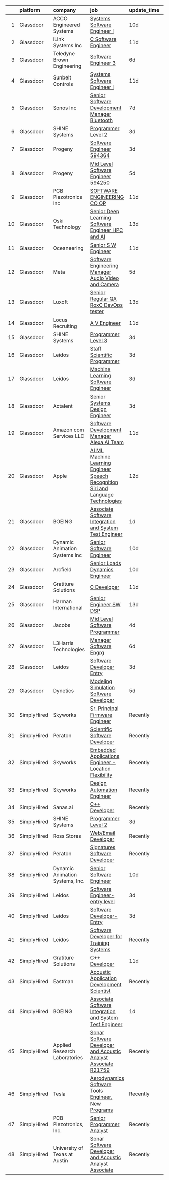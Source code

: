 

|    | platform    | company                         | job                                                                                                                                                                                                                                                                                                                                                                                                                                                                                                                                                                                                                                                                                                                                                                                                                                                                                                                                                                                                                                                                                                                                                                                                                                                                                                                                                                                                                                                                                        | update_time   | location              |
|---:|:------------|:--------------------------------|:-------------------------------------------------------------------------------------------------------------------------------------------------------------------------------------------------------------------------------------------------------------------------------------------------------------------------------------------------------------------------------------------------------------------------------------------------------------------------------------------------------------------------------------------------------------------------------------------------------------------------------------------------------------------------------------------------------------------------------------------------------------------------------------------------------------------------------------------------------------------------------------------------------------------------------------------------------------------------------------------------------------------------------------------------------------------------------------------------------------------------------------------------------------------------------------------------------------------------------------------------------------------------------------------------------------------------------------------------------------------------------------------------------------------------------------------------------------------------------------------|:--------------|:----------------------|
|  1 | Glassdoor   | ACCO Engineered Systems         | [Systems Software Engineer I](https://www.glassdoor.com/partner/jobListing.htm?pos=129&ao=1136043&s=58&guid=0000018311b57dea8292f5ffe4ee2a45&src=GD_JOB_AD&t=SR&vt=w&cs=1_287a1df2&cb=1662449450784&jobListingId=1008097368486&jrtk=3-0-1gc8ravgujc9o801-1gc8ravhhi7kr800-57f6178eae885cd2-)                                                                                                                                                                                                                                                                                                                                                                                                                                                                                                                                                                                                                                                                                                                                                                                                                                                                                                                                                                                                                                                                                                                                                                                               | 10d           | Azusa, CA             |
|  2 | Glassdoor   | iLink Systems Inc               | [C   Software Engineer](https://www.glassdoor.com/partner/jobListing.htm?pos=112&ao=1136043&s=58&guid=0000018311b57dea8292f5ffe4ee2a45&src=GD_JOB_AD&t=SR&vt=w&ea=1&cs=1_56c61ff3&cb=1662449450781&jobListingId=1008093948402&jrtk=3-0-1gc8ravgujc9o801-1gc8ravhhi7kr800-60cb20ccffb42bdf-)                                                                                                                                                                                                                                                                                                                                                                                                                                                                                                                                                                                                                                                                                                                                                                                                                                                                                                                                                                                                                                                                                                                                                                                                | 11d           | Remote                |
|  3 | Glassdoor   | Teledyne Brown Engineering      | [Software Engineer 3](https://www.glassdoor.com/partner/jobListing.htm?pos=118&ao=1136043&s=58&guid=0000018311b57dea8292f5ffe4ee2a45&src=GD_JOB_AD&t=SR&vt=w&cs=1_b48a808e&cb=1662449450782&jobListingId=1008103903070&jrtk=3-0-1gc8ravgujc9o801-1gc8ravhhi7kr800-167f0a9e37cd49ad-)                                                                                                                                                                                                                                                                                                                                                                                                                                                                                                                                                                                                                                                                                                                                                                                                                                                                                                                                                                                                                                                                                                                                                                                                       | 6d            | Huntsville, AL        |
|  4 | Glassdoor   | Sunbelt Controls                | [Systems Software Engineer I](https://www.glassdoor.com/partner/jobListing.htm?pos=128&ao=1136043&s=58&guid=0000018311b57dea8292f5ffe4ee2a45&src=GD_JOB_AD&t=SR&vt=w&cs=1_b7e82516&cb=1662449450784&jobListingId=1008094528170&jrtk=3-0-1gc8ravgujc9o801-1gc8ravhhi7kr800-ca9e57f26953670a-)                                                                                                                                                                                                                                                                                                                                                                                                                                                                                                                                                                                                                                                                                                                                                                                                                                                                                                                                                                                                                                                                                                                                                                                               | 11d           | Azusa, CA             |
|  5 | Glassdoor   | Sonos  Inc                      | [Senior Software Development Manager   Bluetooth](https://www.glassdoor.com/partner/jobListing.htm?pos=124&ao=1136043&s=58&guid=0000018311b57dea8292f5ffe4ee2a45&src=GD_JOB_AD&t=SR&vt=w&cs=1_c4013d54&cb=1662449450783&jobListingId=1008101596522&jrtk=3-0-1gc8ravgujc9o801-1gc8ravhhi7kr800-2f7a172d2cdffa91-)                                                                                                                                                                                                                                                                                                                                                                                                                                                                                                                                                                                                                                                                                                                                                                                                                                                                                                                                                                                                                                                                                                                                                                           | 7d            | Boston, MA            |
|  6 | Glassdoor   | SHINE Systems                   | [Programmer Level 2](https://www.glassdoor.com/partner/jobListing.htm?pos=109&ao=1136043&s=58&guid=0000018311b57dea8292f5ffe4ee2a45&src=GD_JOB_AD&t=SR&vt=w&cs=1_14b94220&cb=1662449450781&jobListingId=1008114863901&jrtk=3-0-1gc8ravgujc9o801-1gc8ravhhi7kr800-8d32ac5374fd15ce-)                                                                                                                                                                                                                                                                                                                                                                                                                                                                                                                                                                                                                                                                                                                                                                                                                                                                                                                                                                                                                                                                                                                                                                                                        | 3d            | Bethesda, MD          |
|  7 | Glassdoor   | Progeny                         | [Software Engineer  594364 ](https://www.glassdoor.com/partner/jobListing.htm?pos=117&ao=1136043&s=58&guid=0000018311b57dea8292f5ffe4ee2a45&src=GD_JOB_AD&t=SR&vt=w&cs=1_fc964b4e&cb=1662449450782&jobListingId=1008114124100&jrtk=3-0-1gc8ravgujc9o801-1gc8ravhhi7kr800-d0292f7b208eaa71-)                                                                                                                                                                                                                                                                                                                                                                                                                                                                                                                                                                                                                                                                                                                                                                                                                                                                                                                                                                                                                                                                                                                                                                                                | 3d            | California, MD        |
|  8 | Glassdoor   | Progeny                         | [Mid Level Software Engineer  594250 ](https://www.glassdoor.com/partner/jobListing.htm?pos=120&ao=1136043&s=58&guid=0000018311b57dea8292f5ffe4ee2a45&src=GD_JOB_AD&t=SR&vt=w&cs=1_6a97bf19&cb=1662449450783&jobListingId=1008107027888&jrtk=3-0-1gc8ravgujc9o801-1gc8ravhhi7kr800-2b2924d642aa877e-)                                                                                                                                                                                                                                                                                                                                                                                                                                                                                                                                                                                                                                                                                                                                                                                                                                                                                                                                                                                                                                                                                                                                                                                      | 5d            | Port Orchard, WA      |
|  9 | Glassdoor   | PCB Piezotronics  Inc           | [SOFTWARE ENGINEERING CO OP](https://www.glassdoor.com/partner/jobListing.htm?pos=110&ao=1136043&s=58&guid=0000018311b57dea8292f5ffe4ee2a45&src=GD_JOB_AD&t=SR&vt=w&cs=1_066c4e34&cb=1662449450781&jobListingId=1008094856568&jrtk=3-0-1gc8ravgujc9o801-1gc8ravhhi7kr800-850bf3205abda5f3-)                                                                                                                                                                                                                                                                                                                                                                                                                                                                                                                                                                                                                                                                                                                                                                                                                                                                                                                                                                                                                                                                                                                                                                                                | 11d           | Cincinnati, OH        |
| 10 | Glassdoor   | Oski Technology                 | [Senior Deep Learning Software Engineer  HPC and AI](https://www.glassdoor.com/partner/jobListing.htm?pos=125&ao=1136043&s=58&guid=0000018311b57dea8292f5ffe4ee2a45&src=GD_JOB_AD&t=SR&vt=w&cs=1_2a86fb58&cb=1662449450783&jobListingId=1008089700647&jrtk=3-0-1gc8ravgujc9o801-1gc8ravhhi7kr800-415153a12d672d19-)                                                                                                                                                                                                                                                                                                                                                                                                                                                                                                                                                                                                                                                                                                                                                                                                                                                                                                                                                                                                                                                                                                                                                                        | 13d           | Santa Clara, CA       |
| 11 | Glassdoor   | Oceaneering                     | [Senior S W Engineer](https://www.glassdoor.com/partner/jobListing.htm?pos=119&ao=1136043&s=58&guid=0000018311b57dea8292f5ffe4ee2a45&src=GD_JOB_AD&t=SR&vt=w&cs=1_a2a382c0&cb=1662449450782&jobListingId=1008095513168&jrtk=3-0-1gc8ravgujc9o801-1gc8ravhhi7kr800-d17c4a4ab98199f6-)                                                                                                                                                                                                                                                                                                                                                                                                                                                                                                                                                                                                                                                                                                                                                                                                                                                                                                                                                                                                                                                                                                                                                                                                       | 11d           | Clear Lake Shores, TX |
| 12 | Glassdoor   | Meta                            | [Software Engineering Manager  Audio  Video and Camera](https://www.glassdoor.com/partner/jobListing.htm?pos=104&ao=1110586&s=58&guid=0000018311b57dea8292f5ffe4ee2a45&src=GD_JOB_AD&t=SR&vt=w&cs=1_19ea8920&cb=1662449450781&jobListingId=1008107989408&cpc=1CBFC3E34E2A31FF&jrtk=3-0-1gc8ravgujc9o801-1gc8ravhhi7kr800-bf6dd54ba3a174c1--6NYlbfkN0DYl4UJW4r1Vl7FEn6T9F-rD9lpC-0oMJVSiWjK_MGUd8e8cHXcpv6KPyjLHZEfqkXwCrjci5IV6TR36tz9rqfgBZWX59j_hBP6r-nBUFIjc8cFKK_WS3vr_R_NQajNLdFQAbY89zkmF79CojFZbhQl_2ABBNWitdqEkqzyBOVg_OnxRZzJSyqcV69Bg-Odt0kqKP_HZUDjwDFZjmvqYA9cVZWkEnf_cvcgmKtJ5VQ9wWddkRv8gJU-P1X6MBRxSLoaHmrlDUcAHgU5y-HdxQ-eVyAQJ8xzAjxYjZl9swdOeISr4PPeC0UQxttM49SatOYax6oXJJDRTdXT1AH1GQAiu_C34mt0Tl6Mwf-YYqyL1ENmE72SW8lIx0UBGJZ5BjhRJisLibPaVnyXmzehcfnZYe6B1maThi1tFJ4uSQ1Avsdya3L0CMGZTLKzLxM1jUNV44NSRL8HSyHsje2nwuSudK5GRuR9b9UGsyTjuLkAAGPn3HX-t1Sop9fvkJS7CFvUhibqf9Bprgb-2BEvYbkerAJenCuVmermWwUOLHim5HInzzNtn-RYlUtNxSRxenIVTQl0dxuyFKKuKvtcHKVehbw37Mt9oicZz7tUP8eHFDFQRt3Hbwpk4tLphoOLRmoZymsJDLSJP1CjuG3mrkg_RP1hdh4cZqpKVLuxsOwn-F2nmbzyZV82FfO7-lQs25aM3H49RfLAml-KdXu_zNr42U4IzaGXdmIT0GQtMilz9RXxfn65d5hTA6K5O3U3HcIviC9PyTNcpm71KjGaiFoOjyFYS4dp5iyqp29jFBJdfxaPDrCLqvFA4199ddS5I2hdsHpMX2WkW5Ck1fGj-SJAF_p2YC5N-v3CnP7CKmKJtsB5U_iB70Gy-H_y46o8zsWVBoqVt3QhQ1Bf5NaFanvBT-KR_2-soCMPE7R_JgB7zxwtqT7xGqVrkFUVUB_BNGBDDhKNFSmgGrRBQha2-MScPDhegm1sh5EqSF3w65IlMydhX7k-bV2_rwyCfB6kGiNiK4236Yo2248OjcwLzvNcmdc-Is2wGgQdBzkkFv7LOEmc8iU77r9_)                | 5d            | Burlingame, CA        |
| 13 | Glassdoor   | Luxoft                          | [Senior Regular QA  RoxC DevOps tester ](https://www.glassdoor.com/partner/jobListing.htm?pos=114&ao=1136043&s=58&guid=0000018311b57dea8292f5ffe4ee2a45&src=GD_JOB_AD&t=SR&vt=w&cs=1_421996e6&cb=1662449450782&jobListingId=1008088764341&jrtk=3-0-1gc8ravgujc9o801-1gc8ravhhi7kr800-2ad273381694740b-)                                                                                                                                                                                                                                                                                                                                                                                                                                                                                                                                                                                                                                                                                                                                                                                                                                                                                                                                                                                                                                                                                                                                                                                    | 13d           | Houston, TX           |
| 14 | Glassdoor   | Locus Recruiting                | [A V Engineer](https://www.glassdoor.com/partner/jobListing.htm?pos=105&ao=1110586&s=58&guid=0000018311b57dea8292f5ffe4ee2a45&src=GD_JOB_AD&t=SR&vt=w&ea=1&cs=1_35d23ee3&cb=1662449450781&jobListingId=1008093955917&cpc=32EE424DE2B657EB&jrtk=3-0-1gc8ravgujc9o801-1gc8ravhhi7kr800-ff4ecfd93e5a14ea--6NYlbfkN0CgImhk5fJGw6dJci_vsCP1QG2C4QL_KrKL3l_9WzjIuWgMVKsJbh9UUP2umljik0HMuB9YoHZRaI8v_OQZdTLmh1--6jmxHoWGi3LG8Y4dUcNJgnuYUGjZNLOZZ2oS-5hGw_KADJlZy9l47NswAXmstLYybxP5uT2yrdPYnGDyOhfQ86cqzoAGuXK-NQCqAK5pOUh00PaK8GrX2jUdY5TAltHPhrD-VsLCP_fda64npyZ9g5dFby3Vm5MPNjTkiRuVB4zibMTuwgR2v4lX5U_ORwvCiVc3qOTgqsKNDbFzRfOI2UXzRMcnIJRVftIoci3aXO5oShfVxhC2k4jvleax0YE1um9viGD49zqI1lgm2P-wwDsF3H5aAQ4ALrzSy1JpeKQcmLraK4Ug0D01XmZp4bN9ih4zG94SFfoU6_mDbbgVSzc71MQHysUh7SS4t_fkklSldwtRXyi1Gt1795hHyl3t8aTbp3kUm-2sXRlEdlZqGtzsRzlSAotu_cQ1edE%3D)                                                                                                                                                                                                                                                                                                                                                                                                                                                                                                                                                                                                                                      | 11d           | Saint Louis, MO       |
| 15 | Glassdoor   | SHINE Systems                   | [Programmer Level 3](https://www.glassdoor.com/partner/jobListing.htm?pos=113&ao=1136043&s=58&guid=0000018311b57dea8292f5ffe4ee2a45&src=GD_JOB_AD&t=SR&vt=w&ea=1&cs=1_ab3a2cef&cb=1662449450782&jobListingId=1008114863956&jrtk=3-0-1gc8ravgujc9o801-1gc8ravhhi7kr800-494a43996fc92e6e-)                                                                                                                                                                                                                                                                                                                                                                                                                                                                                                                                                                                                                                                                                                                                                                                                                                                                                                                                                                                                                                                                                                                                                                                                   | 3d            | Bethesda, MD          |
| 16 | Glassdoor   | Leidos                          | [Staff Scientific Programmer](https://www.glassdoor.com/partner/jobListing.htm?pos=111&ao=1136043&s=58&guid=0000018311b57dea8292f5ffe4ee2a45&src=GD_JOB_AD&t=SR&vt=w&cs=1_27a6d210&cb=1662449450781&jobListingId=1008114265250&jrtk=3-0-1gc8ravgujc9o801-1gc8ravhhi7kr800-1db047aca6211fd4-)                                                                                                                                                                                                                                                                                                                                                                                                                                                                                                                                                                                                                                                                                                                                                                                                                                                                                                                                                                                                                                                                                                                                                                                               | 3d            | Bethesda, MD          |
| 17 | Glassdoor   | Leidos                          | [Machine Learning Software Engineer](https://www.glassdoor.com/partner/jobListing.htm?pos=122&ao=1136043&s=58&guid=0000018311b57dea8292f5ffe4ee2a45&src=GD_JOB_AD&t=SR&vt=w&cs=1_fb4a4d38&cb=1662449450783&jobListingId=1008114325397&jrtk=3-0-1gc8ravgujc9o801-1gc8ravhhi7kr800-bf4d2cb1de72a3c1-)                                                                                                                                                                                                                                                                                                                                                                                                                                                                                                                                                                                                                                                                                                                                                                                                                                                                                                                                                                                                                                                                                                                                                                                        | 3d            | Arlington, VA         |
| 18 | Glassdoor   | Actalent                        | [Senior Systems Design Engineer](https://www.glassdoor.com/partner/jobListing.htm?pos=106&ao=1110586&s=58&guid=0000018311b57dea8292f5ffe4ee2a45&src=GD_JOB_AD&t=SR&vt=w&ea=1&cs=1_ed7f1c81&cb=1662449450781&jobListingId=1008114848893&cpc=B076152010A3B66C&jrtk=3-0-1gc8ravgujc9o801-1gc8ravhhi7kr800-412b66006b682c75--6NYlbfkN0ChYVx_I3yfZ_JDY3EFoivtqvi_stwnZ_kRt8Dowt_l_d1ydueao4NE-oUleRJ4yhjPp1siZD5EE8s_iig6ulvsPYCk9JvHNrhSUhte11OvzM3TSGLAX4VakrRoImjHtqx0fe-uour-HQFbYsH1ikq7HHQA0MikOipbs2UNsBwb58U4V9c1roZwNh-THLG01mJvrEPyR-JOd_vNQ84_zNE0YuryvYJo70f3TQhhSrJaNlISshzvwRSZIdWsUEUEGf2SHe_yMaRGlqfK6NaBr2C7Y_EoXaUnJgOSFX_RGFXvWsbQX-Ia0Sgi_FTyLblbGe_TTlpP3ZSFmXD7T2qHfDv-MRtG7gg8vLFvrDTIn9YkQ8ST_wqrH6RGwZHaOLbLDU1C-0vsygGLz1y4ltaYwsSxNb1Dct_wL89bPphlP0C5bPNcVgvAiA04R7_FwESksW_jwzg48x3SUAF3amwfuMe7xDdmAIzNCZEQaDVUEBiJzZJ-I-7IMuyUCNG5LlHm6SG5zhKmX-3NpaswkL7FODesK2zAUR9_raD9zxU7-EE5pS2xCEOj26Ub9TI2k8u-cqGT--UJxKSxeA2XW-F5wBsAH08JseNvlNBwkCdkv_GWiwyi248hGjm4SzwPyCZg0wNBQip6HFDPjBae2j3O42rkocW_YUzUf0-8qMpsjUPTS8ZCEsnZCRKa2xmFVvzgjcm3Du6SAaY6IyP_vNLfjZamWdK7Iso_QYgqI9X4VgUuNh6xYB3JNd69Sn3yWeaF5rjwc-9sc3mMcsNFiSxi2nXrfNLZT4gRGnczYPX8ZAjWS_2TE1Nzy4zqcoUvjvs81Q9z-HmM7bd0tajEQN86sws4Se_oWMw54Qi0yZTqQ5T8Kvi61uHtAAhyTA7-u1UccUjxgwNVUKjlMj2S0M6sUX4Xiw2LzzfIG5_8yAe46eOSJHgaoDrBx65SeyuSBlAuBVwnULQL7PWAoC3M8Ny6OMJD2O4KjucZ0eY%3D)                                                                                                                    | 3d            | Eden Prairie, MN      |
| 19 | Glassdoor   | Amazon com Services LLC         | [Software Development Manager  Alexa AI Team](https://www.glassdoor.com/partner/jobListing.htm?pos=116&ao=1136043&s=58&guid=0000018311b57dea8292f5ffe4ee2a45&src=GD_JOB_AD&t=SR&vt=w&cs=1_a2876f06&cb=1662449450782&jobListingId=1008093003319&jrtk=3-0-1gc8ravgujc9o801-1gc8ravhhi7kr800-18867b19135356d2-)                                                                                                                                                                                                                                                                                                                                                                                                                                                                                                                                                                                                                                                                                                                                                                                                                                                                                                                                                                                                                                                                                                                                                                               | 11d           | Washington, DC        |
| 20 | Glassdoor   | Apple                           | [AI ML   Machine Learning Engineer  Speech Recognition   Siri and Language Technologies](https://www.glassdoor.com/partner/jobListing.htm?pos=103&ao=1110586&s=58&guid=0000018311b57dea8292f5ffe4ee2a45&src=GD_JOB_AD&t=SR&vt=w&cs=1_0d8cbc85&cb=1662449450780&jobListingId=1008090134116&cpc=6193B0C32834B022&jrtk=3-0-1gc8ravgujc9o801-1gc8ravhhi7kr800-95ab63b9527761d3--6NYlbfkN0BvKrLyj5gPmtZO9T8euul8TCxuuKNOtzRJOomxnwSEodTz2Bc-sPZlm1JPYWoVnTHj-LBNUeZkph7mE8J9ma03TjJR_X3BK8QfNal74vELMKR6dfEaVunc6X7WjMzzPCmN5e_cneV7ZrJ2Wm2mWX4Hzg_kIZaVgHZZTQqseGMIri5amS4OIHpt2GdxHKongnzXTBmvcjwloM0cr6MgquK-DP-FI5E5anBrbkhn-OoB9AfU3zU-mRPReh1vNddkhUIgyI_dMu5fW4XMmhuhjhJHeW0IFJg7qeMLkha3auBR1P6Sd3CVvhzrluqKz80bN3nCahdDVvnHtJElCer3or5soLyfaCX0eYS_m1TEGA2InvSaUSSbvEZCP4e_MHXntFiY2dVsPJQSy2OorNkEPTYCradncTAmB3c1hcV7ju8pzixs_n-DDiGtdXXnLRWvJMnRpiaDvfXZto36xV_QzXWHAd2rRbDpAQv6j3WpmE-glSb6vWRfWhNDvuobFjf2OcRIBH3CxeSd8k-Euve0u9mA8Yb2fqjVZ63obtJhEFMAlsBEGGOetfIyohRiUmIi86M6X28Au3eNsbvbDw9VPNvSUOBKs7xNg9g-BefX-Het0PXjoKZF0_6egToypY3zIn5kt_yR8HjMGCT3Bdk325JDM0RApGQ0C7KpePsItjMQXT_9UZ2OAmtp9DUfP8kbpIZPQDr9GVaTxsJMgSlXSyjvO5Uwyfocz5_JDoFEmZHi_PwrC_qvikzexMQuv8GbgqrS5rlIX55lE36dA1jei8hNH8cpvu1a9d6ErAIFz8R0-7O3BRgc_DTEJ-ddhOVKnWnNpVmlR0CoRc7gXLTxKkgn7ZSZDpu_puqF54l33rw9Z9imROvNYtPkm_PNp_CVjwDF9MkPn2ZlUXskGvZn7xJDh9j-0-xjQY1QcJ7YM58Ic65skJCkVg4kNM_SK5QdGu_M02dP7MeQEmxQ0k9MtDldAvWHpEnejOImiNT_Q6cbIv1nAoAsquJV9jfY0Bb2f4XHQBFojY6dTgO3pnU10_9FJ_WgFOG2uT8%3D) | 12d           | Cambridge, MA         |
| 21 | Glassdoor   | BOEING                          | [Associate Software Integration and System Test Engineer](https://www.glassdoor.com/partner/jobListing.htm?pos=102&ao=1110586&s=58&guid=0000018311b57dea8292f5ffe4ee2a45&src=GD_JOB_AD&t=SR&vt=w&cs=1_a4cc81c7&cb=1662449450780&jobListingId=1008117325734&cpc=CCC092465BAD6A93&jrtk=3-0-1gc8ravgujc9o801-1gc8ravhhi7kr800-18b58d6d4bcfe4f1--6NYlbfkN0BddK4H-tsabPiX3BvkwhvbvP4OkLNzlRX6egXJy9Hb11ERhvpR4KXHiogI9i6BJrntUqviaGCPutZGaAmlgx_3hMD3w7XdObyat3Ifm5u27qe1c7zrVC5iZB1RHaF1xUY30Llt1aqKoIMQ28VclLDuj56rNyWW1Qd7oLkyRIrQ5IXO7-jYzQn3LFkdjz4NxmDkpeilqCyd9gfIyUz2rMVsiSjO2Liv0kEoJdsdqo5eWIu7CVpQGpq7dt2iSAV9ElyUCgF1Jc5BRA2rdLd2-ZfsbEXzrWo2M8zAcHvoRSOsvlXfqm4PgzZD9eGknonz3HvRoaQ4Mmm39RCgdIfzlqnLt62ZL7Ufs2Y1IqBVWRcc40PKCuk7_5lUHMcojW2H-azZSbbLQKIbp4V_XolJh5wYjzvXJkzok7Vv2MLQECTcJW-o9SbHvZUj2xO-TXwF0Ug%3D)                                                                                                                                                                                                                                                                                                                                                                                                                                                                                                                                                                                                                                                                | 1d            | Kent, WA              |
| 22 | Glassdoor   | Dynamic Animation Systems  Inc  | [Senior Software Engineer](https://www.glassdoor.com/partner/jobListing.htm?pos=101&ao=1110586&s=58&guid=0000018311b57dea8292f5ffe4ee2a45&src=GD_JOB_AD&t=SR&vt=w&ea=1&cs=1_8c322e89&cb=1662449450781&jobListingId=1008097022519&cpc=7F162D03C43CC24C&jrtk=3-0-1gc8ravgujc9o801-1gc8ravhhi7kr800-2cf94e30b6641f6d--6NYlbfkN0AOawT6mZh71eUfwBEuCSRq1zKoNsSWxY309hsujAVdQcpfBDKP4FIDB7DEblwyfrK8h4uhhYLUm3GRayL8jG9Bh_qcy3bRdR1rChF4LaBEmD-4ev_N7YeTNqFnwqjcMSODbR7CAV-dQhjIcv0p8z1swvJjFK6VUNTWHBVRZGr9YIistDfNQ979FeXgE9G8sxhgfaj-DGiWUwbj5VMbeypyuDqiMlBrDB-6_Wq0YnoufIrsWMKVfRAVG1l1xKU0OhtmgidHzsADVWvAKm1y2_XMVEIwmaOVWlq9U6e36gTfdx-BJDkxHobICU-Qi-PrxI4Owa-4bmwLNf-KPLE2m_cQoxheg0AvSvqfsMuWj1mNMvkP2a23kol6Kz82DM33MrBLfwURO3JnV7au44CLRnlALdiz032dLNKQCSjSENmwk6XomVaafu3Lw6ImbVePApqz9TqSO8bRnGG_wB6y4K3Q5jzAWPpQSNmeKOsMQ_U_eiyaQjubQx2RxVSwXdwETLqH7avBNcsUsQ%3D%3D)                                                                                                                                                                                                                                                                                                                                                                                                                                                                                                                                                                                                            | 10d           | Bethesda, MD          |
| 23 | Glassdoor   | Arcfield                        | [Senior Loads   Dynamics Engineer](https://www.glassdoor.com/partner/jobListing.htm?pos=127&ao=1136043&s=58&guid=0000018311b57dea8292f5ffe4ee2a45&src=GD_JOB_AD&t=SR&vt=w&cs=1_6d7f0c0e&cb=1662449450784&jobListingId=1008097696866&jrtk=3-0-1gc8ravgujc9o801-1gc8ravhhi7kr800-34fcbb7c588bc6c1-)                                                                                                                                                                                                                                                                                                                                                                                                                                                                                                                                                                                                                                                                                                                                                                                                                                                                                                                                                                                                                                                                                                                                                                                          | 10d           | Brook Park, OH        |
| 24 | Glassdoor   | Gratiture Solutions             | [C   Developer](https://www.glassdoor.com/partner/jobListing.htm?pos=108&ao=1136043&s=58&guid=0000018311b57dea8292f5ffe4ee2a45&src=GD_JOB_AD&t=SR&vt=w&ea=1&cs=1_68da9601&cb=1662449450781&jobListingId=1008094540011&jrtk=3-0-1gc8ravgujc9o801-1gc8ravhhi7kr800-77ac20365027f3a3-)                                                                                                                                                                                                                                                                                                                                                                                                                                                                                                                                                                                                                                                                                                                                                                                                                                                                                                                                                                                                                                                                                                                                                                                                        | 11d           | Remote                |
| 25 | Glassdoor   | Harman International            | [Senior Engineer  SW DSP](https://www.glassdoor.com/partner/jobListing.htm?pos=126&ao=1136043&s=58&guid=0000018311b57dea8292f5ffe4ee2a45&src=GD_JOB_AD&t=SR&vt=w&cs=1_717e16eb&cb=1662449450783&jobListingId=1008089124378&jrtk=3-0-1gc8ravgujc9o801-1gc8ravhhi7kr800-d3dc39bc50705c8b-)                                                                                                                                                                                                                                                                                                                                                                                                                                                                                                                                                                                                                                                                                                                                                                                                                                                                                                                                                                                                                                                                                                                                                                                                   | 13d           | Novi, MI              |
| 26 | Glassdoor   | Jacobs                          | [Mid Level Software Programmer](https://www.glassdoor.com/partner/jobListing.htm?pos=115&ao=1136043&s=58&guid=0000018311b57dea8292f5ffe4ee2a45&src=GD_JOB_AD&t=SR&vt=w&cs=1_f8a7d2b6&cb=1662449450782&jobListingId=1008109797686&jrtk=3-0-1gc8ravgujc9o801-1gc8ravhhi7kr800-93ed135cb0a438e8-)                                                                                                                                                                                                                                                                                                                                                                                                                                                                                                                                                                                                                                                                                                                                                                                                                                                                                                                                                                                                                                                                                                                                                                                             | 4d            | Tullahoma, TN         |
| 27 | Glassdoor   | L3Harris Technologies           | [Manager  Software Engrg](https://www.glassdoor.com/partner/jobListing.htm?pos=123&ao=1136043&s=58&guid=0000018311b57dea8292f5ffe4ee2a45&src=GD_JOB_AD&t=SR&vt=w&cs=1_74afd1db&cb=1662449450783&jobListingId=1008103248728&jrtk=3-0-1gc8ravgujc9o801-1gc8ravhhi7kr800-49e26382a2a12793-)                                                                                                                                                                                                                                                                                                                                                                                                                                                                                                                                                                                                                                                                                                                                                                                                                                                                                                                                                                                                                                                                                                                                                                                                   | 6d            | California            |
| 28 | Glassdoor   | Leidos                          | [Software Developer  Entry](https://www.glassdoor.com/partner/jobListing.htm?pos=107&ao=1136043&s=58&guid=0000018311b57dea8292f5ffe4ee2a45&src=GD_JOB_AD&t=SR&vt=w&cs=1_8c30c754&cb=1662449450781&jobListingId=1008114309415&jrtk=3-0-1gc8ravgujc9o801-1gc8ravhhi7kr800-2b9381d73996060a-)                                                                                                                                                                                                                                                                                                                                                                                                                                                                                                                                                                                                                                                                                                                                                                                                                                                                                                                                                                                                                                                                                                                                                                                                 | 3d            | Bethesda, MD          |
| 29 | Glassdoor   | Dynetics                        | [Modeling   Simulation Software Developer](https://www.glassdoor.com/partner/jobListing.htm?pos=121&ao=1136043&s=58&guid=0000018311b57dea8292f5ffe4ee2a45&src=GD_JOB_AD&t=SR&vt=w&cs=1_cdaa1986&cb=1662449450783&jobListingId=1008107016113&jrtk=3-0-1gc8ravgujc9o801-1gc8ravhhi7kr800-9fe05424e5d80326-)                                                                                                                                                                                                                                                                                                                                                                                                                                                                                                                                                                                                                                                                                                                                                                                                                                                                                                                                                                                                                                                                                                                                                                                  | 5d            | Huntsville, AL        |
| 30 | SimplyHired | Skyworks                        | [Sr. Principal Firmware Engineer](https://www.simplyhired.com/job/yuEUvYe0pl4Po-wAwnXRdK_l9ULtLEgCAnIciQtolHAur5kp79b7-w?q=acoustic+developer)                                                                                                                                                                                                                                                                                                                                                                                                                                                                                                                                                                                                                                                                                                                                                                                                                                                                                                                                                                                                                                                                                                                                                                                                                                                                                                                                             | Recently      | Beaverton, OR         |
| 31 | SimplyHired | Peraton                         | [Scientific Software Developer](https://www.simplyhired.com/job/7QYgSHmP-LaULOI13l0r_sxWb_0wHWMGwpZBJR4iEeFKmhhjsbVj-g?q=acoustic+developer)                                                                                                                                                                                                                                                                                                                                                                                                                                                                                                                                                                                                                                                                                                                                                                                                                                                                                                                                                                                                                                                                                                                                                                                                                                                                                                                                               | Recently      | Bethesda, MD          |
| 32 | SimplyHired | Skyworks                        | [Embedded Applications Engineer - Location Flexibility](https://www.simplyhired.com/job/ZGlJGgEgywlKI9KZFnMzrsJKBwbi8vIqGipIJMflK1he7lo7hOi6Tg?q=acoustic+developer)                                                                                                                                                                                                                                                                                                                                                                                                                                                                                                                                                                                                                                                                                                                                                                                                                                                                                                                                                                                                                                                                                                                                                                                                                                                                                                                       | Recently      | Beaverton, OR         |
| 33 | SimplyHired | Skyworks                        | [Design Automation Engineer](https://www.simplyhired.com/job/GMzk5upUbz1qF-SBrkSsFLsiN5caOM8v4mIg5O0FWal4rG395wgOhA?q=acoustic+developer)                                                                                                                                                                                                                                                                                                                                                                                                                                                                                                                                                                                                                                                                                                                                                                                                                                                                                                                                                                                                                                                                                                                                                                                                                                                                                                                                                  | Recently      | Beaverton, OR         |
| 34 | SimplyHired | Sanas.ai                        | [C++ Developer](https://www.simplyhired.com/job/OfOrk2GK8qtkXIcNYByn2PuJplYGhQ13uZQ6Ml5U-ypgUB5Y4bvF1Q?q=acoustic+developer)                                                                                                                                                                                                                                                                                                                                                                                                                                                                                                                                                                                                                                                                                                                                                                                                                                                                                                                                                                                                                                                                                                                                                                                                                                                                                                                                                               | Recently      | Remote                |
| 35 | SimplyHired | SHINE Systems                   | [Programmer Level 2](https://www.simplyhired.com/job/AxYpErqlrTval2XjqMbQgkg-Htd_t7-wJRS9N5T_dbLfGyACOLMN9g?q=acoustic+developer)                                                                                                                                                                                                                                                                                                                                                                                                                                                                                                                                                                                                                                                                                                                                                                                                                                                                                                                                                                                                                                                                                                                                                                                                                                                                                                                                                          | 3d            | Bethesda, MD          |
| 36 | SimplyHired | Ross Stores                     | [Web/Email Developer](https://www.simplyhired.com/job/iapHcCXyBAwSCQxFgqTzcH6pCeCWlT5U6RhkIjo60dultz2bPETatw?q=acoustic+developer)                                                                                                                                                                                                                                                                                                                                                                                                                                                                                                                                                                                                                                                                                                                                                                                                                                                                                                                                                                                                                                                                                                                                                                                                                                                                                                                                                         | Recently      | Dublin, CA            |
| 37 | SimplyHired | Peraton                         | [Signatures Software Developer](https://www.simplyhired.com/job/VhxXHzc1HuSwgvJxF9sKZQ2uXq6BwCFPmRIcEGeH9slcr0dBpgm7Wg?q=acoustic+developer)                                                                                                                                                                                                                                                                                                                                                                                                                                                                                                                                                                                                                                                                                                                                                                                                                                                                                                                                                                                                                                                                                                                                                                                                                                                                                                                                               | Recently      | Bethesda, MD          |
| 38 | SimplyHired | Dynamic Animation Systems, Inc. | [Senior Software Engineer](https://www.simplyhired.com/job/AzssRDbf5igdq8fjkSjvzuWmDw_CyAuhZOcQrBC3CQsh09Ddu7iG1Q?q=acoustic+developer)                                                                                                                                                                                                                                                                                                                                                                                                                                                                                                                                                                                                                                                                                                                                                                                                                                                                                                                                                                                                                                                                                                                                                                                                                                                                                                                                                    | 10d           | Bethesda, MD          |
| 39 | SimplyHired | Leidos                          | [Software Engineer- entry level](https://www.simplyhired.com/job/Az5T0epSSCPR4XV7ajlOEo-A-9r5_k74JX5R6cCBLGfq_-y5m99KRg?q=acoustic+developer)                                                                                                                                                                                                                                                                                                                                                                                                                                                                                                                                                                                                                                                                                                                                                                                                                                                                                                                                                                                                                                                                                                                                                                                                                                                                                                                                              | 3d            | Bethesda, MD          |
| 40 | SimplyHired | Leidos                          | [Software Developer- Entry](https://www.simplyhired.com/job/OMt6vZk5JeJAtZd3_3AKdJWbvrBfdKa6bpt0Tl_hJw-ZvKWKZccq1Q?q=acoustic+developer)                                                                                                                                                                                                                                                                                                                                                                                                                                                                                                                                                                                                                                                                                                                                                                                                                                                                                                                                                                                                                                                                                                                                                                                                                                                                                                                                                   | 3d            | Bethesda, MD          |
| 41 | SimplyHired | Leidos                          | [Software Developer for Training Systems](https://www.simplyhired.com/job/bkZMqLcMEW3WoKMF4vv5LTlDXVzHoXRsF35WIS_tZNhHme0iBV-Cow?q=acoustic+developer)                                                                                                                                                                                                                                                                                                                                                                                                                                                                                                                                                                                                                                                                                                                                                                                                                                                                                                                                                                                                                                                                                                                                                                                                                                                                                                                                     | Recently      | Bethesda, MD          |
| 42 | SimplyHired | Gratiture Solutions             | [C++ Developer](https://www.simplyhired.com/job/gLdS7TlxgJv6w6Jqu9bmi4KwhN9IwqX-SrFOKvDJP8TR1KwI8gsJyw?q=acoustic+developer)                                                                                                                                                                                                                                                                                                                                                                                                                                                                                                                                                                                                                                                                                                                                                                                                                                                                                                                                                                                                                                                                                                                                                                                                                                                                                                                                                               | 11d           | Remote                |
| 43 | SimplyHired | Eastman                         | [Acoustic Application Development Scientist](https://www.simplyhired.com/job/N-tYJftP-qf3JUJmFDDgU178lS3Ez0R54RfljGyDJMmixka8A4I20Q?q=acoustic+developer)                                                                                                                                                                                                                                                                                                                                                                                                                                                                                                                                                                                                                                                                                                                                                                                                                                                                                                                                                                                                                                                                                                                                                                                                                                                                                                                                  | Recently      | Springfield, MA       |
| 44 | SimplyHired | BOEING                          | [Associate Software Integration and System Test Engineer](https://www.simplyhired.com/job/2zjEpPYuq1B5jNGAVmSwQa33qQ-Zjfjt72-EELDjypPlkiCWaO9n2w?q=acoustic+developer)                                                                                                                                                                                                                                                                                                                                                                                                                                                                                                                                                                                                                                                                                                                                                                                                                                                                                                                                                                                                                                                                                                                                                                                                                                                                                                                     | 1d            | Kent, WA              |
| 45 | SimplyHired | Applied Research Laboratories   | [Sonar Software Developer and Acoustic Analyst Associate R21759](https://www.simplyhired.com/job/Kjonhx6rqotT16KInNpdD1g1AD-YHGpBOYmlTLUpOzjO1-0c3CDpJg?q=acoustic+developer)                                                                                                                                                                                                                                                                                                                                                                                                                                                                                                                                                                                                                                                                                                                                                                                                                                                                                                                                                                                                                                                                                                                                                                                                                                                                                                              | Recently      | Austin, TX            |
| 46 | SimplyHired | Tesla                           | [Aerodynamics Software Tools Engineer, New Programs](https://www.simplyhired.com/job/zO8gcthxFQqgNmwD9bdYUrhRy13Ovr3XTHhU0ibGJoZo7L7tcfLxOw?q=acoustic+developer)                                                                                                                                                                                                                                                                                                                                                                                                                                                                                                                                                                                                                                                                                                                                                                                                                                                                                                                                                                                                                                                                                                                                                                                                                                                                                                                          | Recently      | Hawthorne, CA         |
| 47 | SimplyHired | PCB Piezotronics, Inc.          | [Senior Programmer Analyst](https://www.simplyhired.com/job/eQBYwWiHkxugufpP5RasTROUJ8GSCTQyB7il0JPt8M58snoQJ9LUjQ?q=acoustic+developer)                                                                                                                                                                                                                                                                                                                                                                                                                                                                                                                                                                                                                                                                                                                                                                                                                                                                                                                                                                                                                                                                                                                                                                                                                                                                                                                                                   | Recently      | Depew, NY             |
| 48 | SimplyHired | University of Texas at Austin   | [Sonar Software Developer and Acoustic Analyst Associate](https://www.simplyhired.com/job/G6MGPKPgcpavQ_-zy-lkoVJ1WVl1gKkEFvxcG1plaIkhkbEhWdhHOA?q=acoustic+developer)                                                                                                                                                                                                                                                                                                                                                                                                                                                                                                                                                                                                                                                                                                                                                                                                                                                                                                                                                                                                                                                                                                                                                                                                                                                                                                                     | Recently      | Austin, TX            |